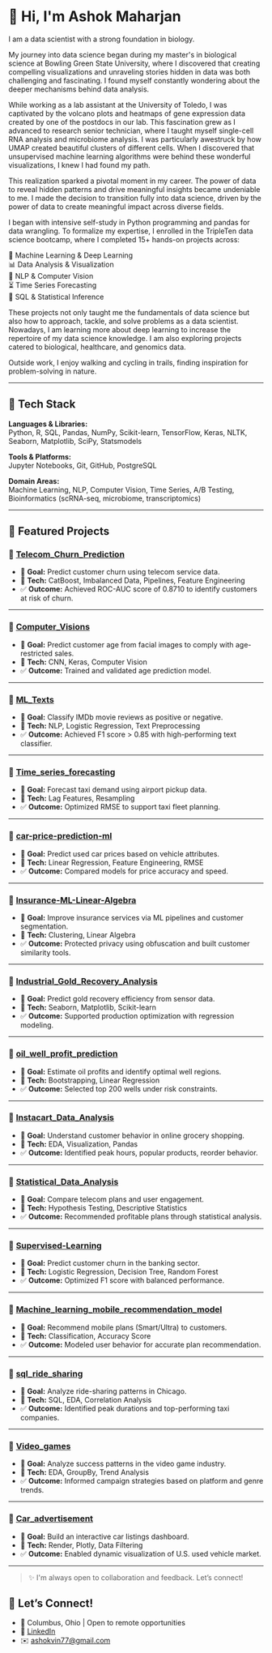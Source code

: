 # 👋 Hi, I'm Ashok Maharjan

I am a data scientist with a strong foundation in biology.

My journey into data science began during my master's in biological science at Bowling Green State University, where I discovered that creating compelling visualizations and unraveling stories hidden in data was both challenging and fascinating. I found myself constantly wondering about the deeper mechanisms behind data analysis.

While working as a lab assistant at the University of Toledo, I was captivated by the volcano plots and heatmaps of gene expression data created by one of the postdocs in our lab. This fascination grew as I advanced to research senior technician, where I taught myself single-cell RNA analysis and microbiome analysis. I was particularly awestruck by how UMAP created beautiful clusters of different cells. When I discovered that unsupervised machine learning algorithms were behind these wonderful visualizations, I knew I had found my path.

This realization sparked a pivotal moment in my career. The power of data to reveal hidden patterns and drive meaningful insights became undeniable to me. I made the decision to transition fully into data science, driven by the power of data to create meaningful impact across diverse fields.

I began with intensive self-study in Python programming and pandas for data wrangling. To formalize my expertise, I enrolled in the TripleTen data science bootcamp, where I completed 15+ hands-on projects across:

🧠 Machine Learning & Deep Learning  
📊 Data Analysis & Visualization  
🦮 NLP & Computer Vision  
⏳ Time Series Forecasting  
📃 SQL & Statistical Inference

These projects not only taught me the fundamentals of data science but also how to approach, tackle, and solve problems as a data scientist. Nowadays, I am learning more about deep learning to increase the repertoire of my data science knowledge. I am also exploring projects catered to biological, healthcare, and genomics data.

Outside work, I enjoy walking and cycling in trails, finding inspiration for problem-solving in nature.

---

## 🧰 Tech Stack

**Languages & Libraries:**  
Python, R, SQL, Pandas, NumPy, Scikit-learn, TensorFlow, Keras, NLTK, Seaborn, Matplotlib, SciPy, Statsmodels  

**Tools & Platforms:**  
Jupyter Notebooks, Git, GitHub, PostgreSQL

**Domain Areas:**  
Machine Learning, NLP, Computer Vision, Time Series, A/B Testing, Bioinformatics (scRNA-seq, microbiome, transcriptomics)

---

## 📂 Featured Projects

### 🔹 [Telecom_Churn_Prediction](https://github.com/ashokvin77/Telecom_Churn_Prediction)
- 📌 **Goal:** Predict customer churn using telecom service data.
- 🧠 **Tech:** CatBoost, Imbalanced Data, Pipelines, Feature Engineering
- ✅ **Outcome:** Achieved ROC-AUC score of 0.8710 to identify customers at risk of churn.

---

### 🔹 [Computer_Visions](https://github.com/ashokvin77/Computer_Visions)
- 📌 **Goal:** Predict customer age from facial images to comply with age-restricted sales.
- 🧠 **Tech:** CNN, Keras, Computer Vision
- ✅ **Outcome:** Trained and validated age prediction model.

---

### 🔹 [ML_Texts](https://github.com/ashokvin77/ML_Texts)
- 📌 **Goal:** Classify IMDb movie reviews as positive or negative.
- 🧠 **Tech:** NLP, Logistic Regression, Text Preprocessing
- ✅ **Outcome:** Achieved F1 score > 0.85 with high-performing text classifier.

---

### 🔹 [Time_series_forecasting](https://github.com/ashokvin77/Time_series_forecasting)
- 📌 **Goal:** Forecast taxi demand using airport pickup data.
- 🧠 **Tech:** Lag Features, Resampling
- ✅ **Outcome:** Optimized RMSE to support taxi fleet planning.

---

### 🔹 [car-price-prediction-ml](https://github.com/ashokvin77/car-price-prediction-ml)
- 📌 **Goal:** Predict used car prices based on vehicle attributes.
- 🧠 **Tech:** Linear Regression, Feature Engineering, RMSE
- ✅ **Outcome:** Compared models for price accuracy and speed.

---

### 🔹 [Insurance-ML-Linear-Algebra](https://github.com/ashokvin77/Insurance-ML-Linear-Algebra)
- 📌 **Goal:** Improve insurance services via ML pipelines and customer segmentation.
- 🧠 **Tech:** Clustering, Linear Algebra
- ✅ **Outcome:** Protected privacy using obfuscation and built customer similarity tools.

---

### 🔹 [Industrial_Gold_Recovery_Analysis](https://github.com/ashokvin77/Industrial_Gold_Recovery_Analysis)
- 📌 **Goal:** Predict gold recovery efficiency from sensor data.
- 🧠 **Tech:** Seaborn, Matplotlib, Scikit-learn
- ✅ **Outcome:** Supported production optimization with regression modeling.

---

### 🔹 [oil_well_profit_prediction](https://github.com/ashokvin77/oil_well_profit_prediction)
- 📌 **Goal:** Estimate oil profits and identify optimal well regions.
- 🧠 **Tech:** Bootstrapping, Linear Regression
- ✅ **Outcome:** Selected top 200 wells under risk constraints.

---

### 🔹 [Instacart_Data_Analysis](https://github.com/ashokvin77/Instacart_Data_Analysis)
- 📌 **Goal:** Understand customer behavior in online grocery shopping.
- 🧠 **Tech:** EDA, Visualization, Pandas
- ✅ **Outcome:** Identified peak hours, popular products, reorder behavior.

---

### 🔹 [Statistical_Data_Analysis](https://github.com/ashokvin77/Statistical_Data_Analysis)
- 📌 **Goal:** Compare telecom plans and user engagement.
- 🧠 **Tech:** Hypothesis Testing, Descriptive Statistics
- ✅ **Outcome:** Recommended profitable plans through statistical analysis.

---

### 🔹 [Supervised-Learning](https://github.com/ashokvin77/Supervised-Learning)
- 📌 **Goal:** Predict customer churn in the banking sector.
- 🧠 **Tech:** Logistic Regression, Decision Tree, Random Forest
- ✅ **Outcome:** Optimized F1 score with balanced performance.

---

### 🔹 [Machine_learning_mobile_recommendation_model](https://github.com/ashokvin77/Machine_learning_mobile_recommendation_model)
- 📌 **Goal:** Recommend mobile plans (Smart/Ultra) to customers.
- 🧠 **Tech:** Classification, Accuracy Score
- ✅ **Outcome:** Modeled user behavior for accurate plan recommendation.

---

### 🔹 [sql_ride_sharing](https://github.com/ashokvin77/sql_ride_sharing)
- 📌 **Goal:** Analyze ride-sharing patterns in Chicago.
- 🧠 **Tech:** SQL, EDA, Correlation Analysis
- ✅ **Outcome:** Identified peak durations and top-performing taxi companies.

---

### 🔹 [Video_games](https://github.com/ashokvin77/Video_games)
- 📌 **Goal:** Analyze success patterns in the video game industry.
- 🧠 **Tech:** EDA, GroupBy, Trend Analysis
- ✅ **Outcome:** Informed campaign strategies based on platform and genre trends.

---

### 🔹 [Car_advertisement](https://github.com/ashokvin77/Car_advertisement)
- 📌 **Goal:** Build an interactive car listings dashboard.
- 🧠 **Tech:** Render, Plotly, Data Filtering
- ✅ **Outcome:** Enabled dynamic visualization of U.S. used vehicle market.

---

> ✨ I'm always open to collaboration and feedback. Let’s connect!

## 📧 Let’s Connect!

- 📍 Columbus, Ohio | Open to remote opportunities  
- 🔗 [LinkedIn](https://linkedin.com/in/ashok-maharjan-ds)  
- ✉️ ashokvin77@gmail.com
